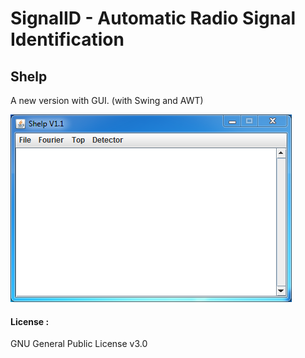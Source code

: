 # SignalID - Automatic Radio Signal Identification
## Shelp   

A new version with GUI. (with Swing and AWT)  

![Shelp](/docs/imgs/shelp.png)  

#### License :  
GNU General Public License v3.0
